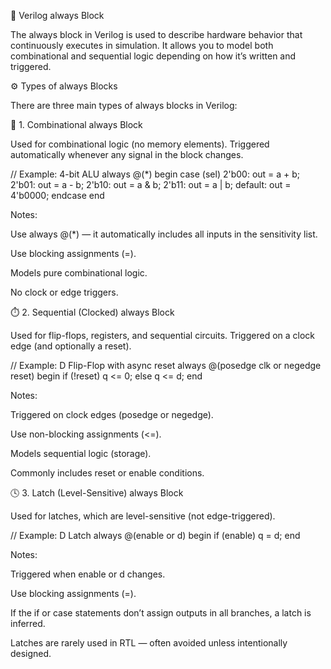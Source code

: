 🔁 Verilog always Block

The always block in Verilog is used to describe hardware behavior that continuously executes in simulation.
It allows you to model both combinational and sequential logic depending on how it’s written and triggered.

⚙️ Types of always Blocks

There are three main types of always blocks in Verilog:

🧩 1. Combinational always Block

Used for combinational logic (no memory elements).
Triggered automatically whenever any signal in the block changes.

// Example: 4-bit ALU
always @(*) begin
    case (sel)
        2'b00: out = a + b;
        2'b01: out = a - b;
        2'b10: out = a & b;
        2'b11: out = a | b;
        default: out = 4'b0000;
    endcase
end


Notes:

Use always @(*) — it automatically includes all inputs in the sensitivity list.

Use blocking assignments (=).

Models pure combinational logic.

No clock or edge triggers.

⏱️ 2. Sequential (Clocked) always Block

Used for flip-flops, registers, and sequential circuits.
Triggered on a clock edge (and optionally a reset).

// Example: D Flip-Flop with async reset
always @(posedge clk or negedge reset) begin
    if (!reset)
        q <= 0;
    else
        q <= d;
end


Notes:

Triggered on clock edges (posedge or negedge).

Use non-blocking assignments (<=).

Models sequential logic (storage).

Commonly includes reset or enable conditions.

🕓 3. Latch (Level-Sensitive) always Block

Used for latches, which are level-sensitive (not edge-triggered).

// Example: D Latch
always @(enable or d) begin
    if (enable)
        q = d;
end


Notes:

Triggered when enable or d changes.

Use blocking assignments (=).

If the if or case statements don’t assign outputs in all branches,
a latch is inferred.

Latches are rarely used in RTL — often avoided unless intentionally designed.
